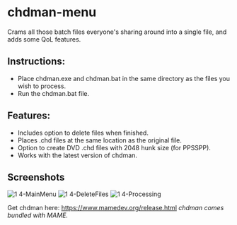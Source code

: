 # chdman-menu

Crams all those batch files everyone's sharing around into a single file, and adds some QoL features.

## Instructions:
- Place chdman.exe and chdman.bat in the same directory as the files you wish to process.
- Run the chdman.bat file.

## Features:
- Includes option to delete files when finished.
- Places .chd files at the same location as the original file.
- Option to create DVD .chd files with 2048 hunk size (for PPSSPP).
- Works with the latest version of chdman.

## Screenshots
![1 4-MainMenu](https://github.com/JaekSooley/chdman-menu/assets/117260365/61334eec-ea20-4d30-8b54-dbcb9a8711e7)
![1 4-DeleteFiles](https://github.com/JaekSooley/chdman-menu/assets/117260365/2d919f94-d0c8-4ded-bcee-198291a03351)
![1 4-Processing](https://github.com/JaekSooley/chdman-menu/assets/117260365/2aca46de-66da-4407-a4db-6d27f18b02f7)


Get chdman here: https://www.mamedev.org/release.html
_chdman comes bundled with MAME._

